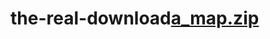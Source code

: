 # the-real-download[a_map.zip](https://github.com/a-dev-ps-im-cool/the-real-download/files/7606812/a_map.zip)
